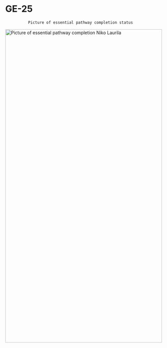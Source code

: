 # GE-25
              Picture of essential pathway completion status
<img width="492" height="981" alt="Picture of essential pathway completion Niko Laurila" src="https://github.com/user-attachments/assets/e30c3a06-b265-4f92-a803-b9c1432f590b" />
